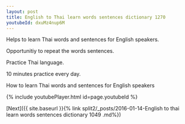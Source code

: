 ```yaml
---
layout: post
title: English to Thai learn words sentences dictionary 1270 
youtubeId: dxuMz4nup6M
---
```

 
 
Helps to learn Thai words and sentences for English speakers.

Opportunitiy to repeat the words sentences. 

Practice Thai language. 
 
10 minutes practice every day. 
 
How to learn Thai words and sentences for English speakers 
 
{% include youtubePlayer.html id=page.youtubeId %}
 
 
[Next]({{ site.baseurl }}{% link  split2/_posts/2016-01-14-English to thai learn words sentences dictionary 1049 .md%})
 
